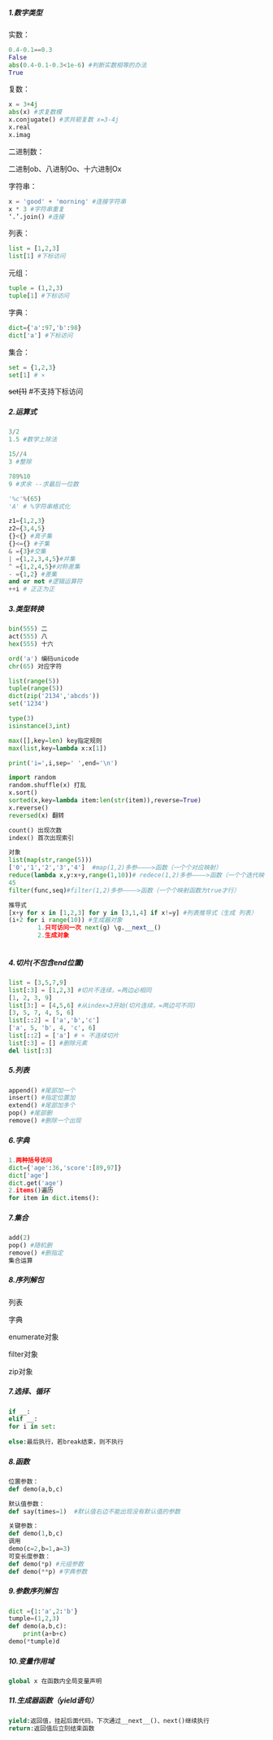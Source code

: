 ##### 1.数字类型

实数：

```python
0.4-0.1==0.3
False
abs(0.4-0.1-0.3<1e-6) #判断实数相等的办法
True
```

复数：

```python
x = 3+4j
abs(x) #求复数模
x.conjugate() #求共轭复数 x=3-4j
x.real
x.imag
```

二进制数：

二进制ob、八进制Oo、十六进制Ox

字符串：

```python
x = 'good' + 'morning' #连接字符串
x * 3 #字符串重复
‘.’.join() #连接
```

列表：

```python
list = [1,2,3]
list[1] #下标访问
```

元组：

```python
tuple = (1,2,3)
tuple[1] #下标访问
```

字典：

```python
dict={'a':97,'b':98}
dict['a'] #下标访问
```

集合：

```python
set = {1,2,3}
set[1] # ×
```

~~set[1]~~     #不支持下标访问

##### 2.运算式

```python
3/2
1.5 #数学上除法

15//4
3 #整除

789%10
9 #求余 --求最后一位数

'%c'%(65)
'A' # %字符串格式化

z1={1,2,3}
z2={3,4,5}
{}<{} #真子集
{}<={} #子集
& ={3}#交集
| ={1,2,3,4,5}#并集
^ ={1,2,4,5}#对称差集
- ={1,2} #差集
and or not #逻辑运算符
++i # 正正为正
```

##### 3.类型转换

```python
bin(555) 二
act(555) 八
hex(555) 十六

ord('a') 编码unicode
chr(65) 对应字符

list(range(5))
tuple(range(5))
dict(zip('2134','abcds'))
set('1234')

type(3)
isinstance(3,int)

max([],key=len) key指定规则
max(list,key=lambda x:x[1])

print('i=',i,sep=' ',end='\n')

import random
random.shuffle(x) 打乱
x.sort()
sorted(x,key=lambda item:len(str(item)),reverse=True)
x.reverse()
reversed(x) 翻转

count() 出现次数
index() 首次出现索引

对象
list(map(str,range(5))) 
['0','1','2','3','4']  #map(1,2)多参————>函数（一个个对应映射）
reduce(lambda x,y:x+y,range(1,10))# redece(1,2)多参————>函数（一个个迭代映射）
45
filter(func,seq)#filter(1,2)多参————>函数（一个个映射函数为true才行）

推导式
[x+y for x in [1,2,3] for y in [3,1,4] if x!=y] #列表推导式（生成 列表）
(i+2 for i range(10)) #生成器对象 
		1.只可访问一次 next(g) \g.__next__()
    	2.生成对象
 
```

##### 4.切片(不包含end位置)

```python
list = [3,5,7,9]
list[:3] = [1,2,3] #切片不连续，=两边必相同
[1, 2, 3, 9]
list[3:] = [4,5,6] #从index=3开始(切片连续，=两边可不同)
[3, 5, 7, 4, 5, 6]
list[::2] = ['a','b','c']
['a', 5, 'b', 4, 'c', 6]
list[::2] = ['a'] # × 不连续切片
list[:3] = [] #删除元素
del list[:3]
```

##### 5.列表

```python
append() #尾部加一个
insert() #指定位置加
extend() #尾部加多个
pop() #尾部删
remove() #删除一个出现
```

##### 6.字典

```python
1.两种括号访问
dict={'age':36,'score':[89,97]}
dict['age'] 
dict.get('age')
2.items()遍历
for item in dict.items():
```

##### 7.集合

```python
add(2)
pop() #随机删
remove() #删指定
集合运算
```

##### 8.序列解包

列表

字典

enumerate对象

filter对象

zip对象

##### 7.选择、循环

```python
if __:
elif __:
for i in set:
    
else:最后执行，若break结束，则不执行
```

##### 8.函数

```python
位置参数：
def demo(a,b,c)

默认值参数：
def say(times=1)  #默认值右边不能出现没有默认值的参数

关键参数：
def demo(1,b,c)
调用
demo(c=2,b=1,a=3)
可变长度参数：
def demo(*p) #元组参数
def demo(**p) #字典参数
```

##### 9.参数序列解包

```python
dict ={1:'a',2:'b'}
tumple=(1,2,3)
def demo(a,b,c):
    print(a+b+c)
demo(*tumple)d
```



##### 10.变量作用域

```python
global x 在函数内全局变量声明
```



##### 11.生成器函数（yield语句）

```python
yield:返回值，挂起后面代码，下次通过__next__()、next()继续执行
return:返回值后立刻结束函数
```



